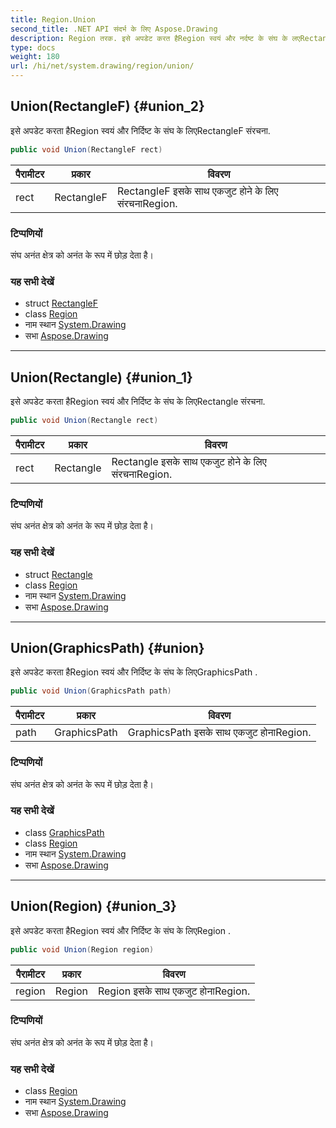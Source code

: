 ```yaml
---
title: Region.Union
second_title: .NET API संदर्भ के लिए Aspose.Drawing
description: Region तरक. इसे अपडेट करत हैRegion स्वयं और नर्दष्ट के संघ के लएRectangleF संरचन.
type: docs
weight: 180
url: /hi/net/system.drawing/region/union/
---
```

## Union(RectangleF) {#union_2}

इसे अपडेट करता हैRegion स्वयं और निर्दिष्ट के संघ के लिएRectangleF संरचना.

```csharp
public void Union(RectangleF rect)
```

| पैरामीटर | प्रकार | विवरण |
| --- | --- | --- |
| rect | RectangleF | RectangleF इसके साथ एकजुट होने के लिए संरचनाRegion. |

### टिप्पणियों

संघ अनंत क्षेत्र को अनंत के रूप में छोड़ देता है।

### यह सभी देखें

* struct [RectangleF](../../rectanglef/)
* class [Region](../)
* नाम स्थान [System.Drawing](../../region/)
* सभा [Aspose.Drawing](../../../)

---

## Union(Rectangle) {#union_1}

इसे अपडेट करता हैRegion स्वयं और निर्दिष्ट के संघ के लिएRectangle संरचना.

```csharp
public void Union(Rectangle rect)
```

| पैरामीटर | प्रकार | विवरण |
| --- | --- | --- |
| rect | Rectangle | Rectangle इसके साथ एकजुट होने के लिए संरचनाRegion. |

### टिप्पणियों

संघ अनंत क्षेत्र को अनंत के रूप में छोड़ देता है।

### यह सभी देखें

* struct [Rectangle](../../rectangle/)
* class [Region](../)
* नाम स्थान [System.Drawing](../../region/)
* सभा [Aspose.Drawing](../../../)

---

## Union(GraphicsPath) {#union}

इसे अपडेट करता हैRegion स्वयं और निर्दिष्ट के संघ के लिएGraphicsPath .

```csharp
public void Union(GraphicsPath path)
```

| पैरामीटर | प्रकार | विवरण |
| --- | --- | --- |
| path | GraphicsPath | GraphicsPath इसके साथ एकजुट होनाRegion. |

### टिप्पणियों

संघ अनंत क्षेत्र को अनंत के रूप में छोड़ देता है।

### यह सभी देखें

* class [GraphicsPath](../../../system.drawing.drawing2d/graphicspath/)
* class [Region](../)
* नाम स्थान [System.Drawing](../../region/)
* सभा [Aspose.Drawing](../../../)

---

## Union(Region) {#union_3}

इसे अपडेट करता हैRegion स्वयं और निर्दिष्ट के संघ के लिएRegion .

```csharp
public void Union(Region region)
```

| पैरामीटर | प्रकार | विवरण |
| --- | --- | --- |
| region | Region | Region इसके साथ एकजुट होनाRegion. |

### टिप्पणियों

संघ अनंत क्षेत्र को अनंत के रूप में छोड़ देता है।

### यह सभी देखें

* class [Region](../)
* नाम स्थान [System.Drawing](../../region/)
* सभा [Aspose.Drawing](../../../)


